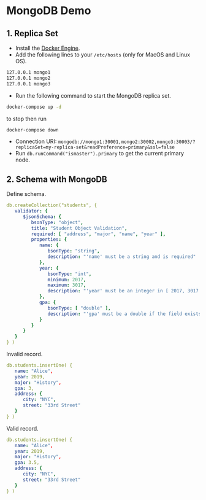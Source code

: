 # MongoDB Demo

## 1. Replica Set

- Install the [Docker Engine](https://docs.docker.com/engine/install/ubuntu/).
- Add the following lines to your `/etc/hosts` (only for MacOS and Linux OS).

```bash
127.0.0.1 mongo1
127.0.0.1 mongo2
127.0.0.1 mongo3
```

- Run the following command to start the MongoDB replica set.

```bash
docker-compose up -d
```

to stop then run

```bash
docker-compose down
```

- Connection URI: `mongodb://mongo1:30001,mongo2:30002,mongo3:30003/?replicaSet=my-replica-set&readPreference=primary&ssl=false`
- Run `db.runCommand("ismaster").primary` to get the current primary node.

## 2. Schema with MongoDB

Define schema.

```yaml
db.createCollection("students", {
   validator: {
      $jsonSchema: {
         bsonType: "object",
         title: "Student Object Validation",
         required: [ "address", "major", "name", "year" ],
         properties: {
            name: {
               bsonType: "string",
               description: "'name' must be a string and is required"
            },
            year: {
               bsonType: "int",
               minimum: 2017,
               maximum: 3017,
               description: "'year' must be an integer in [ 2017, 3017 ] and is required"
            },
            gpa: {
               bsonType: [ "double" ],
               description: "'gpa' must be a double if the field exists"
            }
         }
      }
   }
} )
```

Invalid record.

```yaml
db.students.insertOne( {
   name: "Alice",
   year: 2019,
   major: "History",
   gpa: 3,
   address: {
      city: "NYC",
      street: "33rd Street"
   }
} )
```

Valid record.

```yaml
db.students.insertOne( {
   name: "Alice",
   year: 2019,
   major: "History",
   gpa: 3.5,
   address: {
      city: "NYC",
      street: "33rd Street"
   }
} )
```
